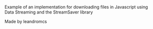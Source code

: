 Example of an implementation for downloading files in Javascript using Data Streaming and the StreamSaver library

Made by leandromcs
